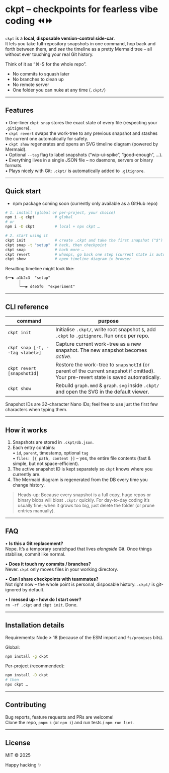 # ckpt – checkpoints for fearless vibe coding ⏪⏩

`ckpt` is a **local, disposable version-control side-car**.  
It lets you take full-repository snapshots in one command, hop back and forth between them, and _see_ the timeline as a pretty Mermaid tree – all without ever touching your real Git history.

Think of it as “⌘-S for the whole repo”.

* No commits to squash later
* No branches to clean up
* No remote server
* One folder you can nuke at any time (`.ckpt/`)

---

## Features
• One-liner `ckpt snap` stores the exact state of every file (respecting your `.gitignore`).  
• `ckpt revert` swaps the work-tree to any previous snapshot and stashes the current one automatically for safety.  
• `ckpt show` regenerates and opens an SVG timeline diagram (powered by Mermaid).  
• Optional `--tag` flag to label snapshots (“wip-ui-spike”, “good-enough”, …).  
• Everything lives in a single JSON file – no daemons, servers or binary formats.  
• Plays nicely with Git: `.ckpt/` is automatically added to `.gitignore`.

---

## Quick start

* npm package coming soon (currently only available as a GitHub repo)

```bash
# 1. install (global or per-project, your choice)
npm i -g ckpt         # global
# or
npm i -D ckpt         # local + npx ckpt …

# 2. start using it
ckpt init             # create .ckpt and take the first snapshot ("$")
ckpt snap -t "setup"  # hack, then checkpoint
ckpt snap             # hack more …
ckpt revert           # whoops, go back one step (current state is auto-saved)
ckpt show             # open timeline diagram in browser
```

Resulting timeline might look like:

```
$──▶ a1b2c3  "setup"
      │
      └──▶ d4e5f6  "experiment"
```

---

## CLI reference

| command | purpose |
|---------|---------|
| `ckpt init` | Initialise `.ckpt/`, write root snapshot `$`, add `.ckpt` to `.gitignore`. Run once per repo. |
| `ckpt snap [-t, --tag <label>]` | Capture current work-tree as a new snapshot. The new snapshot becomes _active_. |
| `ckpt revert [snapshotId]` | Restore the work-tree to `snapshotId` (or parent of the current snapshot if omitted). Your pre-revert state is saved automatically. |
| `ckpt show` | Rebuild `graph.mmd` & `graph.svg` inside `.ckpt/` and open the SVG in the default viewer. |

Snapshot IDs are 32-character Nano IDs; feel free to use just the first few characters when typing them.

---

## How it works

1. Snapshots are stored in `.ckpt/db.json`.  
2. Each entry contains:  
   • `id`, `parent`, timestamp, optional `tag`  
   • `files: [{ path, content }]` – yes, the entire file contents (fast & simple, but not space-efficient).  
3. The active snapshot ID is kept separately so `ckpt` knows where you currently are.  
4. The Mermaid diagram is regenerated from the DB every time you change history.

> Heads-up: Because every snapshot is a full copy, huge repos or binary blobs will bloat `.ckpt/` quickly. For day-to-day coding it’s usually fine; when it grows too big, just delete the folder (or prune entries manually).

---

## FAQ

• **Is this a Git replacement?**  
  Nope. It’s a temporary scratchpad that lives _alongside_ Git. Once things stabilise, commit like normal.

• **Does it touch my commits / branches?**  
  Never. `ckpt` only moves files in your working directory.

• **Can I share checkpoints with teammates?**  
  Not right now – the whole point is personal, disposable history. `.ckpt/` is git-ignored by default.

• **I messed up – how do I start over?**  
  `rm -rf .ckpt` and `ckpt init`. Done.

---

## Installation details

Requirements: Node ≥ 18 (because of the ESM import and `fs/promises` bits).

Global:

```bash
npm install -g ckpt
```

Per-project (recommended):

```bash
npm install -D ckpt
# then
npx ckpt …
```

---

## Contributing

Bug reports, feature requests and PRs are welcome!  
Clone the repo, `pnpm i` (or `npm i`) and run tests / `npm run lint`.  

---

## License

MIT © 2025

Happy hacking ✨
